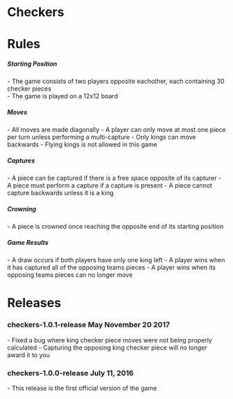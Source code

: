 # Checkers

<h1>Rules</h1>

<h5>Starting Position</h5>
- The game consists of two players opposite eachother, each containing 30 checker pieces<br />
- The game is played on a 12x12 board

<h5>Moves</h5>
- All moves are made diagonally
- A player can only move at most one piece per turn unless performing a multi-capture
- Only kings can move backwards
- Flying kings is not allowed in this game

<h5>Captures</h5>
- A piece can be captured if there is a free space opposite of its capturer
- A piece must perform a capture if a capture is present
- A piece cannot capture backwards unless it is a king

<h5>Crowning</h5>
- A piece is crowned once reaching the opposite end of its starting position

<h5>Game Results</h5>
- A draw occurs if both players have only one king left
- A player wins when it has captured all of the opposing teams pieces
- A player wins when its opposing teams pieces can no longer move

<h1>Releases</h1>

<h3>checkers-1.0.1-release May November 20 2017</h3>
- Fixed a bug where king checker piece moves were not being properly calculated
- Capturing the opposing king checker piece will no longer award it to you

<h3>checkers-1.0.0-release July 11, 2016</h3>
- This release is the first official version of the game
